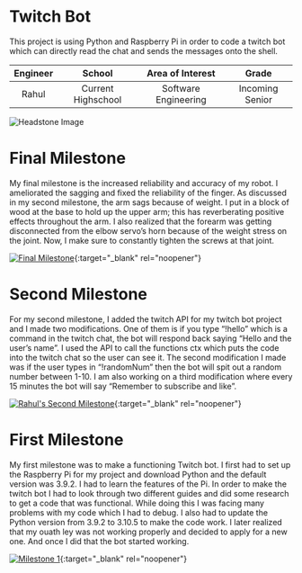 ﻿# Twitch Bot
This project is using Python and Raspberry Pi in order to code a twitch bot which can directly read the chat and sends the messages onto the shell.

| **Engineer** | **School** | **Area of Interest** | **Grade** |
|:--:|:--:|:--:|:--:|
| Rahul | Current Highschool | Software Engineering | Incoming Senior

![Headstone Image](https://bluestampengineering.com/wp-content/uploads/2016/05/improve.jpg)
  
# Final Milestone
My final milestone is the increased reliability and accuracy of my robot. I ameliorated the sagging and fixed the reliability of the finger. As discussed in my second milestone, the arm sags because of weight. I put in a block of wood at the base to hold up the upper arm; this has reverberating positive effects throughout the arm. I also realized that the forearm was getting disconnected from the elbow servo’s horn because of the weight stress on the joint. Now, I make sure to constantly tighten the screws at that joint. 

[![Final Milestone](https://res.cloudinary.com/marcomontalbano/image/upload/v1612573869/video_to_markdown/images/youtube--F7M7imOVGug-c05b58ac6eb4c4700831b2b3070cd403.jpg )](https://www.youtube.com/watch?v=F7M7imOVGug&feature=emb_logo "Final Milestone"){:target="_blank" rel="noopener"}

# Second Milestone
For my second milestone, I added the twitch API for my twitch bot project and I made two modifications. One of them is if you type “!hello” which is a command in the twitch chat, the bot will respond back saying “Hello and the user’s name”. I used the API to call the functions ctx which puts the code into the twitch chat so the user can see it. The second modification I made was if the user types in “!randomNum” then the bot will spit out a random number between 1-10. I am also working on a third modification where every 15 minutes the bot will say “Remember to subscribe and like”.

[![Rahul's Second Milestone](https://res.cloudinary.com/marcomontalbano/image/upload/v1656105469/video_to_markdown/images/youtube--VZ5WCXRN4-s-c05b58ac6eb4c4700831b2b3070cd403.jpg)](https://www.youtube.com/watch?v=VZ5WCXRN4-s "Rahul's Second Milestone"){:target="_blank" rel="noopener"}

# First Milestone
My first milestone was to make a functioning Twitch bot. I first had to set up the Raspberry Pi for my project and download Python and the default version was 3.9.2.  I had to learn the features of the Pi. In order to make the twitch bot I had to look through two different guides and did some research to get a code that was functional. While doing this I was facing many problems with my code which I had to debug. I also had to update the Python version from 3.9.2 to 3.10.5 to make the code work. I later realized that my ouath ley was not working properly and decided to apply for a new one. And once I did that the bot started working.

[![Milestone 1](https://res.cloudinary.com/marcomontalbano/image/upload/v1655844344/video_to_markdown/images/youtube--RvDTBw8fGOY-c05b58ac6eb4c4700831b2b3070cd403.jpg)](https://www.youtube.com/watch?v=RvDTBw8fGOY "Milestone 1"){:target="_blank" rel="noopener"}
